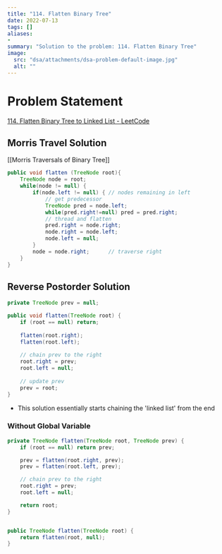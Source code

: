 ```yaml
---
title: "114. Flatten Binary Tree"
date: 2022-07-13
tags: []
aliases:
- 
summary: "Solution to the problem: 114. Flatten Binary Tree"
image:
  src: "dsa/attachments/dsa-problem-default-image.jpg"
  alt: ""
---
```


# Problem Statement
[114. Flatten Binary Tree to Linked List - LeetCode](https://leetcode.com/problems/flatten-binary-tree-to-linked-list/)

## Morris Travel Solution
[[Morris Traversals of Binary Tree]]
``` java
public void flatten (TreeNode root){
	TreeNode node = root;
	while(node != null) {
		if(node.left != null) { // nodes remaining in left
			// get predecessor
			TreeNode pred = node.left;
			while(pred.right!=null) pred = pred.right;
			// thread and flatten
			pred.right = node.right;
			node.right = node.left;
			node.left = null;
		}
		node = node.right;      // traverse right
	}
}
```

## Reverse Postorder Solution
``` java
private TreeNode prev = null;

public void flatten(TreeNode root) {
    if (root == null) return;
    
    flatten(root.right);
    flatten(root.left);
    
    // chain prev to the right
    root.right = prev;
    root.left = null;
    
    // update prev
    prev = root;
}
```
 - This solution essentially starts chaining the 'linked list' from the end


### Without Global Variable
``` java
private TreeNode flatten(TreeNode root, TreeNode prev) {
	if (root == null) return prev;

	prev = flatten(root.right, prev);
	prev = flatten(root.left, prev);

	// chain prev to the right
	root.right = prev;
	root.left = null;

	return root;
}


public TreeNode flatten(TreeNode root) {
	return flatten(root, null);
}
```

 

